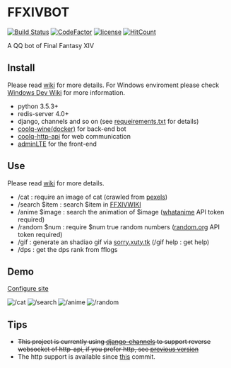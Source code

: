 # FFXIVBOT

[![Build Status](https://travis-ci.org/Bluefissure/FFXIVBOT.svg?branch=master)](https://travis-ci.org/Bluefissure/FFXIVBOT)
[![CodeFactor](https://www.codefactor.io/repository/github/bluefissure/ffxivbot/badge/master)](https://www.codefactor.io/repository/github/bluefissure/ffxivbot/overview/master)
[![license](https://img.shields.io/badge/license-GPL-blue.svg)](https://github.com/Bluefissure/FFXIVBOT/blob/master/LICENSE)
[![HitCount](http://hits.dwyl.io/Bluefissure/FFXIVBOT.svg)](http://hits.dwyl.io/Bluefissure/FFXIVBOT)

A QQ bot of Final Fantasy XIV

## Install

Please read [wiki](https://github.com/Bluefissure/FFXIVBOT/wiki/%E5%BC%80%E5%8F%91%E6%96%87%E6%A1%A3) for more details.
For Windows enviroment please check [Windows Dev Wiki](https://github.com/a08381/FFXIVBOT/wiki/Windows%E4%B8%8B%E7%9A%84%E5%BC%80%E5%8F%91%E6%96%87%E6%A1%A3) for more information.

- python 3.5.3+
- redis-server 4.0+
- django, channels and so on (see [requeirements.txt](https://github.com/Bluefissure/FFXIVBOT/blob/master/requirements.txt) for details)
- [coolq-wine(docker)](https://hub.docker.com/r/coolq/wine-coolq/) for back-end bot
- [coolq-http-api](https://github.com/richardchien/coolq-http-api) for web communication
- [adminLTE](https://github.com/almasaeed2010/AdminLTE) for the front-end

## Use

Please read [wiki](https://github.com/Bluefissure/FFXIVBOT/wiki/%E4%BD%BF%E7%94%A8%E6%96%87%E6%A1%A3) for more details.

- /cat : require an image of cat (crawled from [pexels](https://www.pexels.com/search/cat))
- /search $item : search $item in [FFXIVWIKI](https://ff14.huijiwiki.com/)
- /anime $image : search the animation of $image ([whatanime](https://whatanime.ga/) API token required)
- /random $num : require $num true random numbers  ([random.org](https://www.random.org/) API token required)
- /gif : generate an shadiao gif via [sorry.xuty.tk](https://sorry.xuty.tk/) (/gif help : get help)
- /dps : get the dps rank from fflogs

## Demo

[Configure site](https://xn--v9x.net/tata)

![/cat](https://i.loli.net/2018/04/11/5acd9cd833831.png)
![/search](https://i.loli.net/2018/04/11/5acd9c2eef267.png)
![/anime](https://i.loli.net/2018/04/11/5acd9c2f2ceea.png)
![/random](https://i.loli.net/2018/04/11/5acd9c2f0da51.png)

## Tips

- <del>This project is currently using [django-channels](https://github.com/django/channels) to support reverse websocket of http-api, if you prefer http, see [previous version](https://github.com/Bluefissure/FFXIVBOT/tree/be91c3fb3910479733db937f5f7f263dcef331a7) </del>
- The http support is available since [this](https://github.com/Bluefissure/FFXIVBOT/commit/be453f0b2388b2d12d51de286c77b27b9d7d2dca) commit.

